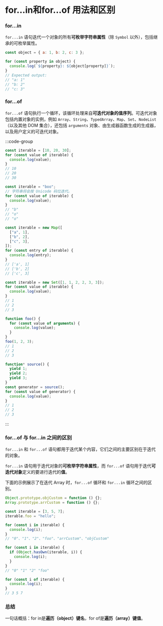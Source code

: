 # for...in和for...of 用法和区别

### for...in

`for...in` 语句迭代一个对象的所有**可枚举字符串属性**（除 `Symbol` 以外），包括继承的可枚举属性。

```js
const object = { a: 1, b: 2, c: 3 };

for (const property in object) {
  console.log(`${property}: ${object[property]}`);
}
// Expected output:
// "a: 1"
// "b: 2"
// "c: 3"
```

### for...of

`for...of` 语句执行一个循环，该循环处理来自**可迭代对象的值序列**。可迭代对象包括内置对象的实例，例如 `Array`、`String`、`TypedArray`、`Map`、`Set`、`NodeList`（以及其他 DOM 集合），还包括 `arguments` 对象、由生成器函数生成的生成器，以及用户定义的可迭代对象。

:::code-group
```js [迭代数组]
const iterable = [10, 20, 30];
for (const value of iterable) {
  console.log(value);
}
// 10
// 20
// 30
```
```js [迭代字符串]
const iterable = "boo";
// 字符串将会按 Unicode 码位迭代。
for (const value of iterable) {
  console.log(value);
}
// "b"
// "o"
// "o"
```
```js [迭代 Map]
const iterable = new Map([
  ["a", 1],
  ["b", 2],
  ["c", 3],
]);
for (const entry of iterable) {
  console.log(entry);
}
// ['a', 1]
// ['b', 2]
// ['c', 3]
```
```js [迭代 Set]
const iterable = new Set([1, 1, 2, 2, 3, 3]);
for (const value of iterable) {
  console.log(value);
}
// 1
// 2
// 3
```
```js [迭代参数对象]
function foo() {
  for (const value of arguments) {
    console.log(value);
  }
}
foo(1, 2, 3);
// 1
// 2
// 3
```
``` js [迭代生成器]
function* source() {
  yield 1;
  yield 2;
  yield 3;
}
const generator = source();
for (const value of generator) {
  console.log(value);
}
// 1
// 2
// 3
```
:::

### for...of 与 for...in 之间的区别

`for...in` 和 `for...of` 语句都用于迭代某个内容，它们之间的主要区别在于迭代的对象。

`for...in` 语句用于迭代对象的**可枚举字符串属性**，而 `for...of` 语句用于迭代**可迭代对象**定义的要进行迭代的**值**。

下面的示例展示了在迭代 Array 时，`for...of` 循环和 `for...in` 循环之间的区别。

```js
Object.prototype.objCustom = function () {};
Array.prototype.arrCustom = function () {};

const iterable = [3, 5, 7];
iterable.foo = "hello";

for (const i in iterable) {
  console.log(i);
}
// "0"、"1"、"2"、"foo"、"arrCustom"、"objCustom"

for (const i in iterable) {
  if (Object.hasOwn(iterable, i)) {
    console.log(i);
  }
}
// "0" "1" "2" "foo"

for (const i of iterable) {
  console.log(i);
}
// 3 5 7
```
### 总结

一句话概括：for in是**遍历（object）键名**，for of是**遍历（array）键值**。